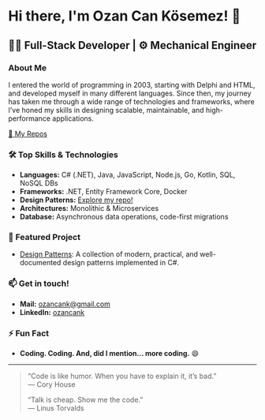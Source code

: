# Hi there, I'm Ozan Can Kösemez! 👋

## 👨‍💻 Full-Stack Developer | ⚙️ Mechanical Engineer

### About Me
I entered the world of programming in 2003, starting with Delphi and HTML, and developed myself in many different languages.
Since then, my journey has taken me through a wide range of technologies and frameworks, where I’ve honed my skills in designing scalable, maintainable, and high-performance applications.

[📕 My Repos](https://github.com/ozancank?tab=repositories)

### 🛠️ Top Skills & Technologies
- **Languages:** C# (.NET), Java, JavaScript, Node.js, Go, Kotlin, SQL, NoSQL DBs
- **Frameworks:** .NET, Entity Framework Core, Docker
- **Design Patterns:** [Explore my repo!](https://github.com/ozancank/DesignPatterns)
- **Architectures:** Monolithic & Microservices
- **Database:** Asynchronous data operations, code-first migrations

### 🚀 Featured Project
- [Design Patterns](https://github.com/ozancank/DesignPatterns): A collection of modern, practical, and well-documented design patterns implemented in C#.

### 📫 Get in touch!
- **Mail:** ozancank@gmail.com
- **LinkedIn:** [ozancank](https://www.linkedin.com/in/ozancank/)

### ⚡ Fun Fact
- **Coding. Coding. And, did I mention... more coding.** 😄

---

> “Code is like humor. When you have to explain it, it’s bad.”  
> — Cory House
>
> “Talk is cheap. Show me the code.”  
> — Linus Torvalds

